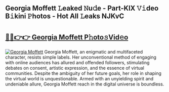 ## Georgia Moffett 𝙻eaked 𝙽u𝚍e - Part-KlX 𝚅𝚒deo B𝚒kini 𝙿hotos - Hot All 𝙻eaks NJKvC

# <h2><a href="http://ld44t3b.urlbe.top/?page=Georgia+Moffett">🔗🔗👉👉 Georgia Moffett P𝚑oto𝚜Vid𝚎o</a></h2>

[![Georgia Moffett](https://i.imgur.com/eBuTRDB.gif)](http://ld44t3b.urlbe.top/?page=Georgia+Moffett)
Georgia Moffett, an enigmatic and multifaceted character, resists simple labels. Her unconventional method of engaging with online audiences has allured and offended followers, stimulating debates on consent, artistic expression, and the essence of virtual communities. Despite the ambiguity of her future goals, her role in shaping the virtual world is unquestionable. Armed with an unyielding spirit and undeniable allure, Georgia Moffett reach in the digital universe is boundless.

